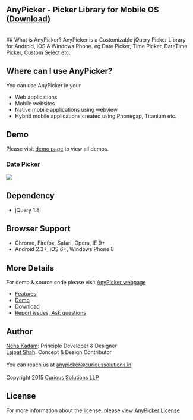 ## AnyPicker - Picker Library for Mobile OS ([Download](https://curioussolutions/apps/anypicker/ "Download AnyPicker"))
<br/>
## What is AnyPicker?
AnyPicker is a Customizable jQuery Picker Library for Android, iOS & Windows Phone. eg Date Picker, Time Picker, DateTime Picker, Custom Select etc. 
 
## Where can I use AnyPicker?
You can use AnyPicker in your 
- Web applications
- Mobile websites
- Native mobile applications using webview
- Hybrid mobile applications created using Phonegap, Titanium etc.

## Demo
Please visit [demo page](https://curioussolutions/apps/anypicker/ "AnyPicker Demo") to view all demos. <br/>
### Date Picker
![](http://curioussolutions.in/web/images/curious_logo.png)

## Dependency
- jQuery 1.8

## Browser Support
- Chrome, Firefox, Safari, Opera, IE 9+
- Android 2.3+, iOS 6+, Windows Phone 8

## More Details
For demo & source code please visit [AnyPicker webpage](https://curioussolutions/apps/anypicker/ "AnyPicker Library Details")
- [Features](https://curioussolutions/apps/anypicker/ "AnyPicker Features")
- [Demo](https://curioussolutions/apps/anypicker/ "AnyPicker Demo")
- [Download](https://curioussolutions/apps/anypicker/ "Download AnyPicker")
- [Report issues, Ask questions](https://github.com/CuriousSolutions/AnyPicker/issues "Report Issues")


## Author
[Neha Kadam](https://github.com/nehakadam): Principle Developer & Designer <br/> 
[Lajpat Shah](https://github.com/lajpatshah): Concept & Design Contributor
<br/> <br/> 
You can reach us at [anypicker@curioussolutions.in](mailto:anypicker@curioussolutions.in) <br/> <br/> 
Copyright 2015 [Curious Solutions LLP](https://github.com/CuriousSolutions)

## License
For more information about the license, please view [AnyPicker License](https://curioussolutions/apps/anypicker/ "AnyPicker License")